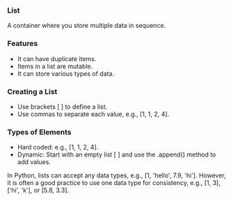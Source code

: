 <h3>List</h3>
<p>A container where you store multiple data in sequence.</p>

<h3>Features</h3>
<ul>
    <li>It can have duplicate items.</li>
    <li>Items in a list are mutable.</li>
    <li>It can store various types of data.</li>
</ul>

<h3>Creating a List</h3>
<ul>
    <li>Use brackets [ ] to define a list.</li>
    <li>Use commas to separate each value, e.g., [1, 1, 2, 4].</li>
</ul>

<h3>Types of Elements</h3>
<ul>
    <li>Hard coded: e.g., [1, 1, 2, 4].</li>
    <li>Dynamic: Start with an empty list [ ] and use the .append() method to add values.</li>
</ul>

<p>In Python, lists can accept any data types, e.g., [1, 'hello', 7.9, 'hi']. However, it is often a good practice to use one data type for consistency, e.g., [1, 3], ['hi', 'k'], or [5.8, 3.3].</p>

